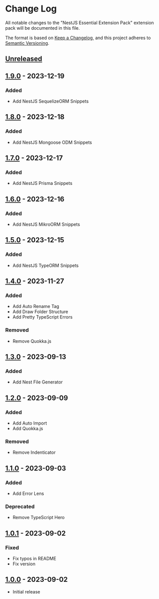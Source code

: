# Change Log

All notable changes to the "NestJS Essential Extension Pack" extension pack will be documented in this file.

The format is based on [Keep a Changelog](https://keepachangelog.com/en/1.0.0/),
and this project adheres to [Semantic Versioning](https://semver.org/spec/v2.0.0.html).

## [Unreleased]

## [1.9.0] - 2023-12-19

### Added

- Add NestJS SequelizeORM Snippets

## [1.8.0] - 2023-12-18

### Added

- Add NestJS Mongoose ODM Snippets

## [1.7.0] - 2023-12-17

### Added

- Add NestJS Prisma Snippets

## [1.6.0] - 2023-12-16

### Added

- Add NestJS MikroORM Snippets

## [1.5.0] - 2023-12-15

### Added

- Add NestJS TypeORM Snippets

## [1.4.0] - 2023-11-27

### Added

- Add Auto Rename Tag
- Add Draw Folder Structure
- Add Pretty TypeScript Errors

### Removed

- Remove Quokka.js

## [1.3.0] - 2023-09-13

### Added

- Add Nest File Generator

## [1.2.0] - 2023-09-09

### Added

- Add Auto Import
- Add Quokka.js

### Removed

- Remove Indenticator

## [1.1.0] - 2023-09-03

### Added

- Add Error Lens

### Deprecated

- Remove TypeScript Hero

## [1.0.1] - 2023-09-02

### Fixed

- Fix typos in README
- Fix version

## [1.0.0] - 2023-09-02

- Initial release

[unreleased]: https://github.com/ManuelGil/vscode-nestjs-pack/compare/v1.9.0...HEAD
[1.9.0]: https://github.com/ManuelGil/vscode-nestjs-pack/compare/v1.8.0...v1.9.0
[1.8.0]: https://github.com/ManuelGil/vscode-nestjs-pack/compare/v1.7.0...v1.8.0
[1.7.0]: https://github.com/ManuelGil/vscode-nestjs-pack/compare/v1.6.0...v1.7.0
[1.6.0]: https://github.com/ManuelGil/vscode-nestjs-pack/compare/v1.5.0...v1.6.0
[1.5.0]: https://github.com/ManuelGil/vscode-nestjs-pack/compare/v1.4.0...v1.5.0
[1.4.0]: https://github.com/ManuelGil/vscode-nestjs-pack/compare/v1.3.0...v1.4.0
[1.3.0]: https://github.com/ManuelGil/vscode-nestjs-pack/compare/v1.2.0...v1.3.0
[1.2.0]: https://github.com/ManuelGil/vscode-nestjs-pack/compare/v1.1.0...v1.2.0
[1.1.0]: https://github.com/ManuelGil/vscode-nestjs-pack/compare/v1.0.1...v1.1.0
[1.0.1]: https://github.com/ManuelGil/vscode-nestjs-pack/compare/v1.0.0...v1.0.1
[1.0.0]: https://github.com/ManuelGil/vscode-nestjs-pack/releases/tag/v1.0.0
